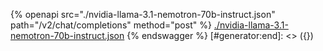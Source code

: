 [#generator:start]: <> ({ "template": "openapi" })
{% openapi src="./nvidia-llama-3.1-nemotron-70b-instruct.json" path="/v2/chat/completions" method="post" %}
[./nvidia-llama-3.1-nemotron-70b-instruct.json](./nvidia-llama-3.1-nemotron-70b-instruct.json)
{% endswagger %}
[#generator:end]: <> ({})